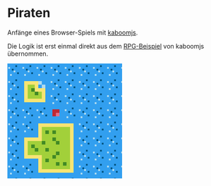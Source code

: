 # Piraten

Anfänge eines Browser-Spiels mit [kaboomjs](https://kaboomjs.com/). 

Die Logik ist erst einmal direkt aus dem [RPG-Beispiel](https://kaboomjs.com/play?demo=rpg) von kaboomjs übernommen.

![Scene](doc/scene.png)
